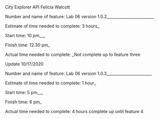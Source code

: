City Explorer API
Felicia Walcott

Number and name of feature: Lab 06 version 1.0.2________________________

Estimate of time needed to complete: 3 hours_

Start time: 10 pm___

Finish time: 12.30 pm_

Actual time needed to complete: _Not complete up to feature three

Update 10/17/2020 

Number and name of feature: Lab 06 version 1.0.3_______________________

Estimate of time needed to complete: 1 hour_

Start time: 5 pm___

Finish time: 6 pm_ 

Actual time needed to complete: 4 hours complete up until feature 4
